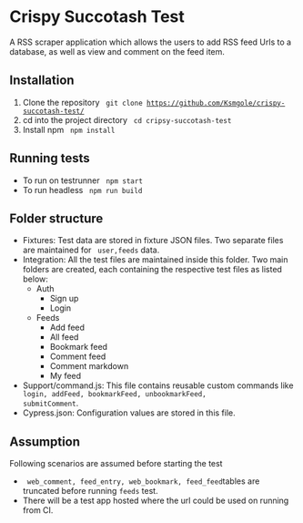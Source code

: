 # Crispy Succotash Test

A RSS scraper application which allows the users to add RSS feed Urls to a database, as well as  view and comment on the feed item.


## Installation
1. Clone the repository <code> git clone https://github.com/Ksmgole/crispy-succotash-test/ </code>
2. cd into the project directory <code> cd cripsy-succotash-test </code>
3. Install npm <code> npm install </code>

## Running tests
- To run on testrunner <code> npm start </code>
- To run headless <code> npm run build </code>

## Folder structure
- Fixtures: Test data are stored in fixture JSON files. Two separate files are maintained for <code> user,feeds</code> data.
- Integration: All the test files are maintained inside this folder. Two main folders are created, each containing the respective test files as listed below:
   * Auth
     * Sign up
     * Login
   * Feeds
     * Add feed
     * All feed
     * Bookmark feed
     * Comment feed
     * Comment markdown
     * My feed
-  Support/command.js: This file contains reusable custom commands like <code> login, addFeed, bookmarkFeed, unbookmarkFeed, submitComment</code>.
-  Cypress.json: Configuration values are stored in this file.

## Assumption 
Following scenarios are assumed before starting the test
- <code> web_comment, feed_entry, web_bookmark, feed_feed</code>tables are truncated before running <code>feeds</code> test.
- There will be a test app hosted where the url could be used on running from CI.
